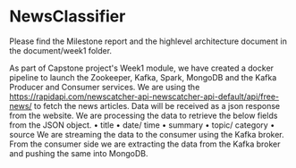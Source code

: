 # NewsClassifier

Please find the Milestone report and the highlevel architecture document in the document/week1 folder.

As part of Capstone project's Week1 module, we have created a docker pipeline to launch the Zookeeper, Kafka, Spark, MongoDB and the Kafka Producer and Consumer services.
We are using the https://rapidapi.com/newscatcher-api-newscatcher-api-default/api/free-news/ to fetch the news articles.
Data will be received as a json response from the website. We are processing the data to retrieve the below fields from the JSON object.
• title
• date/ time
• summary
• topic/ category
• source
We are streaming the data to the consumer using the Kafka broker.
From the consumer side we are extracting the data from the Kafka broker and pushing the same into MongoDB.

